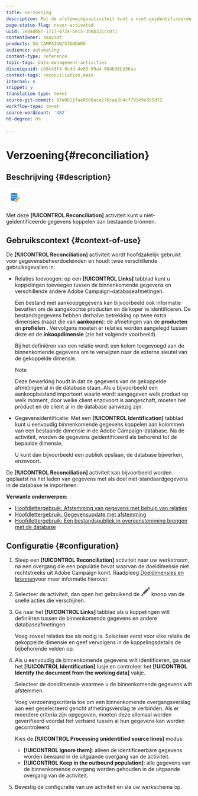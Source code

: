 ```yaml
---
title: Verzoening
description: Met de afstemmingsactiviteit kunt u niet-geïdentificeerde gegevens koppelen aan bestaande bronnen.
page-status-flag: never-activated
uuid: 7884db8c-1717-4724-be15-3b0b32ccc071
contentOwner: sauviat
products: SG_CAMPAIGN/STANDARD
audience: automating
content-type: reference
topic-tags: data-management-activities
discoiquuid: cb8c43f4-9cdd-4e85-99a4-004b36b336aa
context-tags: reconciliation,main
internal: n
snippet: y
translation-type: tm+mt
source-git-commit: 87e0611fae0560aca276caa3c4cf793e9c095d72
workflow-type: tm+mt
source-wordcount: '482'
ht-degree: 0%

---
```



# Verzoening{#reconciliation}

## Beschrijving {#description}

![](assets/reconciliation.png)

Met deze **[!UICONTROL Reconciliation]** activiteit kunt u niet-geïdentificeerde gegevens koppelen aan bestaande bronnen.

## Gebruikscontext {#context-of-use}

De **[!UICONTROL Reconciliation]** activiteit wordt hoofdzakelijk gebruikt voor gegevensbeheerdoeleinden en houdt twee verschillende gebruiksgevallen in:

* Relaties toevoegen: op een **[!UICONTROL Links]** tabblad kunt u koppelingen toevoegen tussen de binnenkomende gegevens en verschillende andere Adobe Campaign-databaseafmetingen.

   Een bestand met aankoopgegevens kan bijvoorbeeld ook informatie bevatten om de aangekochte producten en de koper te identificeren. De bestandsgegevens hebben derhalve betrekking op twee extra dimensies (naast die van **aankopen**): de afmetingen van de **producten** en **profielen** . Vervolgens moeten er relaties worden aangelegd tussen deze en de **inkoopdimensie** (zie het volgende voorbeeld).

   Bij het definiëren van een relatie wordt een kolom toegevoegd aan de binnenkomende gegevens om te verwijzen naar de externe sleutel van de gekoppelde dimensie.

   >[!NOTE]
   >
   >Deze bewerking houdt in dat de gegevens van de gekoppelde afmetingen al in de database staan. Als u bijvoorbeeld een aankoopbestand importeert waarin wordt aangegeven welk product op welk moment, door welke client enzovoort is aangeschaft, moeten het product en de client al in de database aanwezig zijn.

* Gegevensidentificatie: Met een **[!UICONTROL Identification]** tabblad kunt u eenvoudig binnenkomende gegevens koppelen aan kolommen van een bestaande dimensie in de Adobe Campaign-database. Na de activiteit, worden de gegevens geïdentificeerd als behorend tot de bepaalde dimensie.

   U kunt dan bijvoorbeeld een publiek opslaan, de database bijwerken, enzovoort.

De **[!UICONTROL Reconciliation]** activiteit kan bijvoorbeeld worden geplaatst na het laden van gegevens met als doel niet-standaardgegevens in de database te importeren.

**Verwante onderwerpen:**

* [Hoofdlettergebruik: Afstemming van gegevens met behulp van relaties](../../automating/using/reconciliation-using-relations.md)
* [Hoofdlettergebruik: Gegevensupdate met afstemming](../../automating/using/data-update-reconciliation.md)
* [Hoofdlettergebruik: Een bestandspubliek in overeenstemming brengen met de database](../../automating/using/reconcile-file-audience-with-database.md)

## Configuratie {#configuration}

1. Sleep een **[!UICONTROL Reconciliation]** activiteit naar uw werkstroom, na een overgang die een populatie bevat waarvan de doeldimensie niet rechtstreeks uit Adobe Campaign komt. Raadpleeg [Doeldimensies en bronnen](../../automating/using/query.md#targeting-dimensions-and-resources)voor meer informatie hierover.
1. Selecteer de activiteit, dan open het gebruikend de ![](assets/edit_darkgrey-24px.png) knoop van de snelle acties die verschijnen.
1. Ga naar het **[!UICONTROL Links]** tabblad als u koppelingen wilt definiëren tussen de binnenkomende gegevens en andere databaseafmetingen.

   Voeg zoveel relaties toe als nodig is. Selecteer eerst voor elke relatie de gekoppelde dimensie en geef vervolgens in de koppelingsdetails de bijbehorende velden op.

1. Als u eenvoudig de binnenkomende gegevens wilt identificeren, ga naar het **[!UICONTROL Identification]** lusje en controleer het **[!UICONTROL Identify the document from the working data]** vakje.

   Selecteer de doeldimensie waarmee u de binnenkomende gegevens wilt afstemmen.

   Voeg verzoeningscriteria toe om een binnenkomende overgangsverslag aan een geselecteerd gericht afmetingsverslag te verbinden. Als er meerdere criteria zijn opgegeven, moeten deze allemaal worden geverifieerd voordat het verband tussen al hun gegevens kan worden gecontroleerd.

   Kies de **[!UICONTROL Processing unidentified source lines]** modus:

   * **[!UICONTROL Ignore them]**: alleen de identificeerbare gegevens worden bewaard in de uitgaande overgang van de activiteit.
   * **[!UICONTROL Keep in the outbound population]**: alle gegevens van de binnenkomende overgang worden gehouden in de uitgaande overgang van de activiteit.

1. Bevestig de configuratie van uw activiteit en sla uw werkschema op.
